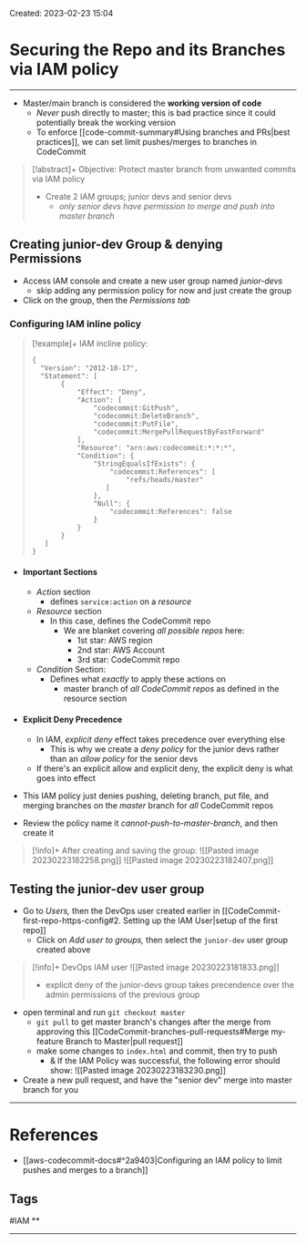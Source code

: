 Created: 2023-02-23 15:04
# Securing the Repo and its Branches via IAM policy
---
- Master/main branch is considered the **working version of code**
	- *Never* push directly to master; this is bad practice since it could potentially break the working version 
	- To enforce [[code-commit-summary#Using branches and PRs|best practices]], we can set limit pushes/merges to branches in CodeCommit

>[!abstract]+ Objective: Protect master branch from unwanted commits via IAM policy
>- Create 2 IAM groups; junior devs and senior devs
>	- *only senior devs have permission to merge and push into master branch*

## Creating junior-dev Group & denying Permissions
- Access IAM console and create a new user group named *junior-devs*
	- skip adding any permission policy for now and just create the group
- Click on the group, then the *Permissions tab*

### Configuring IAM inline policy
> [!example]+ IAM incline policy:
>```
> {
>   "Version": "2012-10-17",
>   "Statement": [
>        {
>            "Effect": "Deny",
>            "Action": [
>                "codecommit:GitPush",
>                "codecommit:DeleteBranch",
>                "codecommit:PutFile",
>                "codecommit:MergePullRequestByFastForward"
>            ],
>            "Resource": "arn:aws:codecommit:*:*:*",
>            "Condition": {
>                "StringEqualsIfExists": {
>                    "codecommit:References": [
>                        "refs/heads/master"   
>                   ]
>                },
>                "Null": {
>                    "codecommit:References": false
>                }
>            }
>        }
>    ]
>}
>```

- #### Important Sections
	- *Action* section 
		- defines `service:action` on a _resource_
	- *Resource* section
		- In this case, defines the CodeCommit repo
			- We are blanket covering *all possible repos* here:
				- 1st star: AWS region
				- 2nd star: AWS Account
				- 3rd star: CodeCommit repo
	- *Condition* Section:
		- Defines what _exactly_ to apply these actions on
			- master branch of _all CodeCommit repos_ as defined in the resource section


- #### Explicit Deny Precedence
	- In IAM, _explicit deny_ effect takes precedence over everything else
		- This is why we create a _deny policy_ for the junior devs rather than an _allow policy_ for the senior devs
	- If there's an explicit allow and explicit deny, the explicit deny is what goes into effect

- This IAM policy just denies pushing, deleting branch, put file, and merging branches on the *master* branch for *all* CodeCommit repos

- Review the policy name it *cannot-push-to-master-branch*, and then create it 

>[!info]+ After creating and saving the group:
>![[Pasted image 20230223182258.png]]
>![[Pasted image 20230223182407.png]]


## Testing the junior-dev user group
- Go to *Users,* then the DevOps user created earlier in [[CodeCommit-first-repo-https-config#2. Setting up the IAM User|setup of the first repo]] 
	- Click on *Add user to groups,* then select the `junior-dev` user group created above
>[!info]+ DevOps IAM user
>![[Pasted image 20230223181833.png]]
>- explicit deny of the junior-devs group takes precendence over the admin permissions of the previous group 

- open terminal and run `git checkout master`
	- `git pull` to get master branch's changes after the merge from approving this [[CodeCommit-branches-pull-requests#Merge my-feature Branch to Master|pull request]]
	- make some changes to `index.html` and commit, then try to push
		- & If the IAM Policy was successful, the following error should show: ![[Pasted image 20230223183230.png]]
- Create a new pull request, and have the "senior dev" merge into master branch for you

---
# References
- [[aws-codecommit-docs#^2a9403|Configuring an IAM policy to limit pushes and merges to a branch]]

## Tags
#IAM **

---